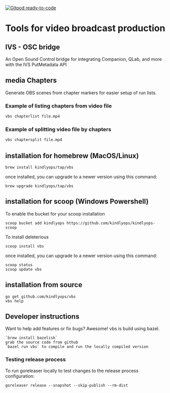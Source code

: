 [![Gitpod ready-to-code](https://img.shields.io/badge/Gitpod-ready--to--code-blue?logo=gitpod)](https://gitpod.io/#https://github.com/kindlyops/vbs)

# Tools for video broadcast production

## IVS - OSC bridge

An Open Sound Control bridge for integrating Companion, QLab, and more with
the IVS PutMetadata API

## media Chapters

Generate OBS scenes from chapter markers for easier setup of run lists.

### Example of listing chapters from video file

```bash
vbs chapterlist file.mp4
```

### Example of splitting video file by chapters

```bash
vbs chaptersplit file.mp4
```

## installation for homebrew (MacOS/Linux)

    brew install kindlyops/tap/vbs

once installed, you can upgrade to a newer version using this command:

    brew upgrade kindlyops/tap/vbs

## installation for scoop (Windows Powershell)

To enable the bucket for your scoop installation

    scoop bucket add kindlyops https://github.com/kindlyops/kindlyops-scoop
    
To install deleterious

    scoop install vbs

once installed, you can upgrade to a newer version using this command:

    scoop status
    scoop update vbs

## installation from source

    go get github.com/kindlyops/vbs
    vbs help

## Developer instructions

Want to help add features or fix bugs? Awesome! vbs is build using bazel.

    `brew install bazelisk`
    grab the source code from github
    `bazel run vbs` to compile and run the locally compiled version

### Testing release process

To run goreleaser locally to test changes to the release process configuration:

    goreleaser release --snapshot --skip-publish --rm-dist
